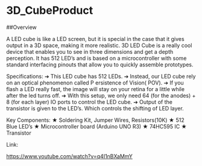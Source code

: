 # 3D_CubeProduct 

##Overview

A LED cube is like a LED screen, but it is special in the case that it gives output in a 3D space, making it more realistic. 3D LED Cube is a really cool device that enables you to see in three dimensions and get a depth perception. It has 512 LED’s and is based on a microcontroller with some standard interfacing pinouts that allow you to quickly assemble prototypes.


Specifications:
➔ This LED cube has 512 LEDs.
➔ Instead, our LED cube rely on an optical phenomenon called P ersistence of
Vision( POV).
➔ If you flash a LED really fast, the image will stay on your retina for a little while after the
led turns off.
➔ With this setup, we only need 64 (for the anodes) + 8 (for each layer) IO ports to
control the LED cube.
➔ Output of the transistor is given to the LED’s. Which controls the shifting of LED layer.
 
 
 
 Key Components: 
★ Soldering Kit, Jumper Wires, Resistors(10K) ★ 512 Blue LED’s
★ Microcontroller board (Arduino UNO R3)
★ 74HC595 IC
★ Transistor

Link:

https://www.youtube.com/watch?v=q4I1nBXaMmY

